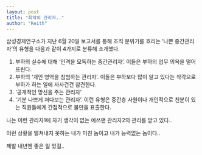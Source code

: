 ```yaml
---
layout: post
title: "최악의 관리자.."
author: "Keith"
---
```


삼성경제연구소가 지난 6월 20일 보고서를 통해 조직 분위기를 흐리는 ‘나쁜 중간관리자’의 유형을 다음과 같이 4가지로 분류해 소개했다.
 
 1. 부하의 실수에 대해 ‘인격을 모독하는 중간관리자’. 이들은 부하의 업무 의욕을 떨어뜨린다. 
 2. 부하의 ‘개인 영역을 침범하는 관리자’. 이들은 부하보다 많이 알고 있다는 착각으로 부하가 하는 일에 사사건건 참견한다. 
 3. ‘공개적인 망신을 주는 관리자’
 4. ‘기분 나쁘게 쳐다보는 관리자’. 이런 유형은 중간층 사원이나 개인적으로 친분이 있는 직원들에게 간접적으로 불만을 표출한다.

나는 이런 관리자1에 자기 생각이 없는 예쓰맨 관리자2의 관리를 받고 있다..

이런 상황을 떨쳐내지 못하는 내가 미친 놈이고 내가 능력없는 놈이다..

제발 내년엔 좋은 일 있길..


